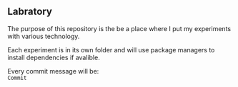 Labratory
---

The purpose of this repository is the be a place where I put my experiments with various technology.

Each experiment is in its own folder and will use package managers to install dependencies if avalible.

Every commit message will be:  
`Commit`